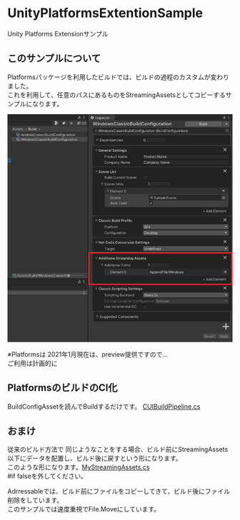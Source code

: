 # UnityPlatformsExtentionSample
Unity Platforms Extensionサンプル

## このサンプルについて
Platformsパッケージを利用したビルドでは、ビルドの過程のカスタムが変わりました。<br />
これを利用して、任意のパスにあるものをStreamingAssetsとしてコピーするサンプルになります。<br />

![alt text](Documentation~/About.png)

※Platformsは 2021年1月現在は、preview提供ですので…<br />
ご利用は計画的に


## PlatformsのビルドのCI化
BuildConfigAssetを読んでBuildするだけです。
[CUIBuildPipeline.cs](Editor/Platform/CUIBuildPipeline.cs)<br/>
 


## おまけ

従来のビルド方法で 同じようなことをする場合、ビルド前にStreamingAssets以下にデータを配置し、ビルド後に戻すという形になります。<br />
このような形になります。[MyStreamingAssets.cs](Documentation~/MyStreamingAssets.cs)<br/>
#if falseを外してください。

Adrressableでは、ビルド前にファイルをコピーしてきて、ビルド後にファイル削除をしています。<br />
このサンプルでは速度重視でFile.Moveにしています。

